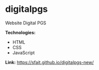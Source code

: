 # digitalpgs
Website Digital PGS

**Technologies:**
* HTML
* CSS
* JavaScript

**Link:** https://sfait.github.io/digitalpgs-new/
